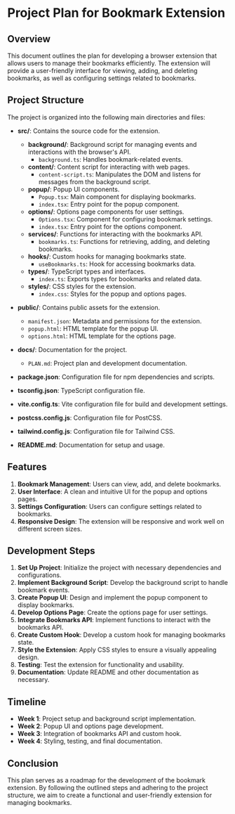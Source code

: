 # Project Plan for Bookmark Extension

## Overview
This document outlines the plan for developing a browser extension that allows users to manage their bookmarks efficiently. The extension will provide a user-friendly interface for viewing, adding, and deleting bookmarks, as well as configuring settings related to bookmarks.

## Project Structure
The project is organized into the following main directories and files:

- **src/**: Contains the source code for the extension.
  - **background/**: Background script for managing events and interactions with the browser's API.
    - `background.ts`: Handles bookmark-related events.
  - **content/**: Content script for interacting with web pages.
    - `content-script.ts`: Manipulates the DOM and listens for messages from the background script.
  - **popup/**: Popup UI components.
    - `Popup.tsx`: Main component for displaying bookmarks.
    - `index.tsx`: Entry point for the popup component.
  - **options/**: Options page components for user settings.
    - `Options.tsx`: Component for configuring bookmark settings.
    - `index.tsx`: Entry point for the options component.
  - **services/**: Functions for interacting with the bookmarks API.
    - `bookmarks.ts`: Functions for retrieving, adding, and deleting bookmarks.
  - **hooks/**: Custom hooks for managing bookmarks state.
    - `useBookmarks.ts`: Hook for accessing bookmarks data.
  - **types/**: TypeScript types and interfaces.
    - `index.ts`: Exports types for bookmarks and related data.
  - **styles/**: CSS styles for the extension.
    - `index.css`: Styles for the popup and options pages.

- **public/**: Contains public assets for the extension.
  - `manifest.json`: Metadata and permissions for the extension.
  - `popup.html`: HTML template for the popup UI.
  - `options.html`: HTML template for the options page.

- **docs/**: Documentation for the project.
  - `PLAN.md`: Project plan and development documentation.

- **package.json**: Configuration file for npm dependencies and scripts.
- **tsconfig.json**: TypeScript configuration file.
- **vite.config.ts**: Vite configuration file for build and development settings.
- **postcss.config.js**: Configuration file for PostCSS.
- **tailwind.config.js**: Configuration file for Tailwind CSS.
- **README.md**: Documentation for setup and usage.

## Features
1. **Bookmark Management**: Users can view, add, and delete bookmarks.
2. **User Interface**: A clean and intuitive UI for the popup and options pages.
3. **Settings Configuration**: Users can configure settings related to bookmarks.
4. **Responsive Design**: The extension will be responsive and work well on different screen sizes.

## Development Steps
1. **Set Up Project**: Initialize the project with necessary dependencies and configurations.
2. **Implement Background Script**: Develop the background script to handle bookmark events.
3. **Create Popup UI**: Design and implement the popup component to display bookmarks.
4. **Develop Options Page**: Create the options page for user settings.
5. **Integrate Bookmarks API**: Implement functions to interact with the bookmarks API.
6. **Create Custom Hook**: Develop a custom hook for managing bookmarks state.
7. **Style the Extension**: Apply CSS styles to ensure a visually appealing design.
8. **Testing**: Test the extension for functionality and usability.
9. **Documentation**: Update README and other documentation as necessary.

## Timeline
- **Week 1**: Project setup and background script implementation.
- **Week 2**: Popup UI and options page development.
- **Week 3**: Integration of bookmarks API and custom hook.
- **Week 4**: Styling, testing, and final documentation.

## Conclusion
This plan serves as a roadmap for the development of the bookmark extension. By following the outlined steps and adhering to the project structure, we aim to create a functional and user-friendly extension for managing bookmarks.